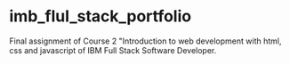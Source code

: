 # imb_flul_stack_portfolio

Final assignment of Course 2 "Introduction to web development with html, css
and javascript of IBM Full Stack Software Developer.
